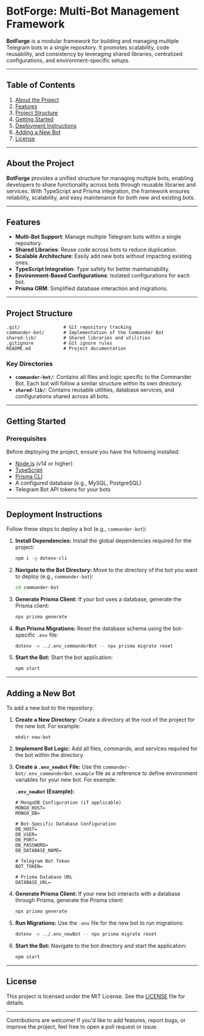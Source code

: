 # **BotForge: Multi-Bot Management Framework**

**BotForge** is a modular framework for building and managing multiple Telegram bots in a single repository. It promotes scalability, code reusability, and consistency by leveraging shared libraries, centralized configurations, and environment-specific setups.

---

## Table of Contents

1. [About the Project](#about-the-project)
2. [Features](#features)
3. [Project Structure](#project-structure)
4. [Getting Started](#getting-started)
5. [Deployment Instructions](#deployment-instructions)
6. [Adding a New Bot](#adding-a-new-bot)
7. [License](#license)

---

## About the Project

**BotForge** provides a unified structure for managing multiple bots, enabling developers to share functionality across bots through reusable libraries and services. With TypeScript and Prisma integration, the framework ensures reliability, scalability, and easy maintenance for both new and existing bots.

---

## Features

- **Multi-Bot Support**: Manage multiple Telegram bots within a single repository.
- **Shared Libraries**: Reuse code across bots to reduce duplication.
- **Scalable Architecture**: Easily add new bots without impacting existing ones.
- **TypeScript Integration**: Type safety for better maintainability.
- **Environment-Based Configurations**: Isolated configurations for each bot.
- **Prisma ORM**: Simplified database interaction and migrations.

---

## Project Structure

```
.git/                # Git repository tracking
commander-bot/       # Implementation of the Commander Bot
shared-lib/          # Shared libraries and utilities
.gitignore           # Git ignore rules
README.md            # Project documentation
```

### Key Directories

- **`commander-bot/`**: Contains all files and logic specific to the Commander Bot. Each bot will follow a similar structure within its own directory.
- **`shared-lib/`**: Contains reusable utilities, database services, and configurations shared across all bots.

---

## Getting Started

### Prerequisites

Before deploying the project, ensure you have the following installed:

- [Node.js](https://nodejs.org/) (v14 or higher)
- [TypeScript](https://www.typescriptlang.org/)
- [Prisma CLI](https://www.prisma.io/)
- A configured database (e.g., MySQL, PostgreSQL)
- Telegram Bot API tokens for your bots

---

## Deployment Instructions

Follow these steps to deploy a bot (e.g., `commander-bot`):

1. **Install Dependencies:**
   Install the global dependencies required for the project:
   ```bash
   npm i -g dotenv-cli
   ```

2. **Navigate to the Bot Directory:**
   Move to the directory of the bot you want to deploy (e.g., `commander-bot`):
   ```bash
   cd commander-bot
   ```

3. **Generate Prisma Client:**
   If your bot uses a database, generate the Prisma client:
   ```bash
   npx prisma generate
   ```

4. **Run Prisma Migrations:**
   Reset the database schema using the bot-specific `.env` file:
   ```bash
   dotenv -e ../.env_commanderBot -- npx prisma migrate reset
   ```

5. **Start the Bot:**
   Start the bot application:
   ```bash
   npm start
   ```

---

## Adding a New Bot

To add a new bot to the repository:

1. **Create a New Directory:**
   Create a directory at the root of the project for the new bot. For example:
   ```
   mkdir new-bot
   ```

2. **Implement Bot Logic:**
   Add all files, commands, and services required for the bot within the directory.

3. **Create a `.env_newBot` File:**
   Use the `commander-bot/.env_commanderBot.example` file as a reference to define environment variables for your new bot. For example:

   **`.env_newBot` (Example):**
   ```plaintext
   # MongoDB Configuration (if applicable)
   MONGO_HOST=
   MONGO_DB=

   # Bot-Specific Database Configuration
   DB_HOST=
   DB_USER=
   DB_PORT=
   DB_PASSWORD=
   DB_DATABASE_NAME=

   # Telegram Bot Token
   BOT_TOKEN=

   # Prisma Database URL
   DATABASE_URL=
   ```

4. **Generate Prisma Client:**
   If your new bot interacts with a database through Prisma, generate the Prisma client:
   ```bash
   npx prisma generate
   ```

5. **Run Migrations:**
   Use the `.env` file for the new bot to run migrations:
   ```bash
   dotenv -e ../.env_newBot -- npx prisma migrate reset
   ```

6. **Start the Bot:**
   Navigate to the bot directory and start the application:
   ```bash
   npm start
   ```

---

## License

This project is licensed under the MIT License. See the [LICENSE](LICENSE) file for details.

---

Contributions are welcome! If you'd like to add features, report bugs, or improve the project, feel free to open a pull request or issue.
